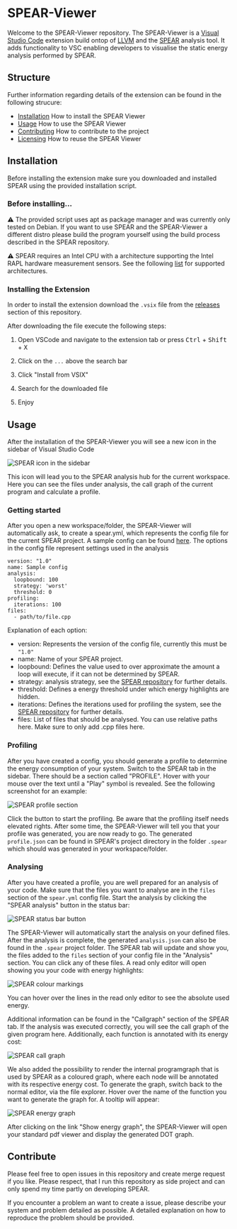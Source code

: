 # SPEAR-Viewer

Welcome to the SPEAR-Viewer repository. The SPEAR-Viewer is a [Visual Studio Code](https://code.visualstudio.com/) extension build ontop of [LLVM](https://llvm.org/) and the [SPEAR](https://github.com/printerboi/spear) analysis tool. It adds functionality to VSC enabling developers to visualise the static energy analysis performed by SPEAR.

## Structure

Further information regarding details of the extension can be found in the following strucure:

- [Installation]() How to install the SPEAR Viewer
- [Usage]() How to use the SPEAR Viewer
- [Contributing]() How to contribute to the project
- [Licensing]() How to reuse the SPEAR Viewer

## Installation

Before installing the extension make sure you downloaded and installed SPEAR using the provided installation script.

### Before installing...
⚠️ The provided script uses apt as package manager and was currently only tested on Debian. If you want to use SPEAR and the SPEAR-Viewer a different distro please build the program yourself using the build process described in the SPEAR repository.


⚠️ SPEAR requires an Intel CPU with a architecture supporting the Intel RAPL hardware measurement sensors. See the following [list](https://web.eece.maine.edu/~vweaver/projects/rapl/rapl_support.html) for supported architectures.

### Installing the Extension

In order to install the extension download the `.vsix` file from the [releases](https://github.com/printerboi/spear-viewer/releases) section of this repository.

After downloading the file execute the following steps:

1) Open VSCode and navigate to the extension tab or press <kbd>Ctrl</kbd> + <kbd>Shift</kbd> + <kbd>X</kbd>

2) Click on the `...` above the search bar

3) Click "Install from VSIX" 

4) Search for the downloaded file

5) Enjoy

## Usage

After the installation of the SPEAR-Viewer you will see a new icon in the sidebar of Visual Studio Code

![SPEAR icon in the sidebar](misc/images/spear_icon_sidebar.png)

This icon will lead you to the SPEAR analysis hub for the current workspace. Here you can see the files under analysis, the call graph of the current program and calculate a profile.

### Getting started

After you open a new workspace/folder, the SPEAR-Viewer will automatically ask, to create a spear.yml, which represents the config file for the current SPEAR project. A sample config can be found [here](util/sample.config.yml). The options in the config file represent settings used in the analysis

```
version: "1.0"
name: Sample config
analysis:
  loopbound: 100
  strategy: 'worst'
  threshold: 0
profiling:
  iterations: 100
files:
  - path/to/file.cpp
```

Explanation of each option:
- version: Represents the version of the config file, currently this must be `"1.0"`
- name: Name of your SPEAR project.
- loopbound: Defines the value used to over approximate the amount a loop will execute, if it can not be determined by SPEAR.
- strategy: analysis strategy, see the [SPEAR repository](https://github.com/printerboi/spear) for further details.
- threshold: Defines a energy threshold under which energy highlights are hidden.
- iterations: Defines the iterations used for profiling the system, see the [SPEAR repository](https://github.com/printerboi/spear) for further details.
- files: List of files that should be analysed. You can use relative paths here. Make sure to only add .cpp files here.

### Profiling

After you have created a config, you should generate a profile to determine the energy consumption of your system. Switch to the SPEAR tab in the sidebar. There should be a section called "PROFILE". Hover with your mouse over the text until a "Play" symbol is revealed. See the following screenshot for an example:

![SPEAR profile section](misc/images/spear_profile.png)

Click the button to start the profiling. Be aware that the profiling itself needs elevated rights. After some time, the SPEAR-Viewer will tell you that your profile was generated, you are now ready to go. The generated `profile.json` can be found in SPEAR's project directory in the folder `.spear` which should was generated in your workspace/folder.

### Analysing

After you have created a profile, you are well prepared for an analysis of your code. Make sure that the files you want to analyse are in the `files` section of the `spear.yml` config file.
Start the analysis by clicking the "SPEAR analysis" button in the status bar:

![SPEAR status bar button](misc/images/spear_statusbar.png)

The SPEAR-Viewer will automatically start the analysis on your defined files.
After the analysis is complete, the generated `analysis.json` can also be found in the `.spear` project folder. The SPEAR tab will update and show you, the files added to the `files` section of your config file in the "Analysis" section. You can click any of these files. A read only editor will open showing you your code with energy highlights:

![SPEAR colour markings](misc/images/spear_color_markings.png)

You can hover over the lines in the read only editor to see the absolute used energy.

Additional information can be found in the "Callgraph" section of the SPEAR tab. If the analysis was executed correctly, you will see the call graph of the given program here. Additionally, each function is annotated with its energy cost:

![SPEAR call graph](misc/images/spear_callgraph.png)

We also added the possibility to render the internal programgraph that is used by SPEAR as a coloured graph, where each node will be annotated with its respective energy cost. To generate the graph, switch back to the normal editor, via the file explorer. Hover over the name of the function you want to generate the graph for. A tooltip will appear:

![SPEAR energy graph](misc/images/spear_energy_graph.png)

After clicking on the link "Show energy graph", the SPEAR-Viewer will open your standard pdf viewer and display the generated DOT graph.

## Contribute

Please feel free to open issues in this repository and create merge request if you like. Please respect, that I run this repository as side project and can only spend my time partly on developing SPEAR.

If you encounter a problem an want to create a issue, please describe your system and problem detailed as possible. A detailed explanation on how to reproduce the problem should be provided.
